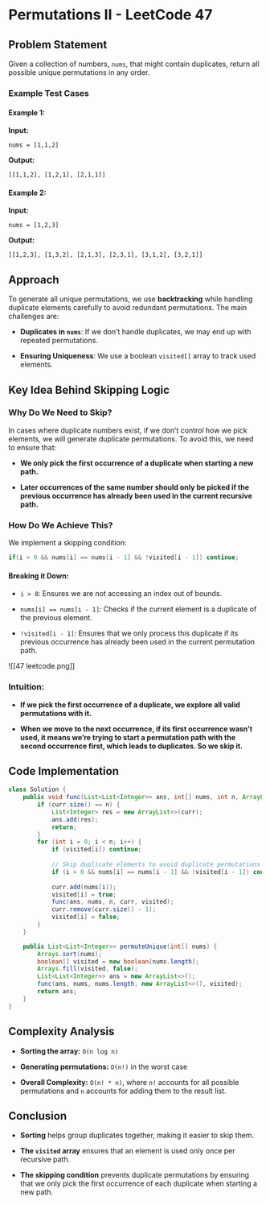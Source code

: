 # Permutations II - LeetCode 47

## Problem Statement

Given a collection of numbers, `nums`, that might contain duplicates, return all possible unique permutations in any order.

### Example Test Cases

#### Example 1:

**Input:**

```
nums = [1,1,2]
```

**Output:**

```
[[1,1,2], [1,2,1], [2,1,1]]
```

#### Example 2:

**Input:**

```
nums = [1,2,3]
```

**Output:**

```
[[1,2,3], [1,3,2], [2,1,3], [2,3,1], [3,1,2], [3,2,1]]
```

## Approach

To generate all unique permutations, we use **backtracking** while handling duplicate elements carefully to avoid redundant permutations. The main challenges are:

- **Duplicates in `nums`**: If we don’t handle duplicates, we may end up with repeated permutations.
    
- **Ensuring Uniqueness**: We use a boolean `visited[]` array to track used elements.
    

## Key Idea Behind Skipping Logic

### Why Do We Need to Skip?

In cases where duplicate numbers exist, if we don’t control how we pick elements, we will generate duplicate permutations. To avoid this, we need to ensure that:

- **We only pick the first occurrence of a duplicate when starting a new path.**
    
- **Later occurrences of the same number should only be picked if the previous occurrence has already been used in the current recursive path.**
    

### How Do We Achieve This?

We implement a skipping condition:

```java
if(i > 0 && nums[i] == nums[i - 1] && !visited[i - 1]) continue;
```

#### Breaking it Down:

- `i > 0`: Ensures we are not accessing an index out of bounds.
    
- `nums[i] == nums[i - 1]`: Checks if the current element is a duplicate of the previous element.
    
- `!visited[i - 1]`: Ensures that we only process this duplicate if its previous occurrence has already been used in the current permutation path.
    

![[47 leetcode.png]]
### Intuition:

- **If we pick the first occurrence of a duplicate, we explore all valid permutations with it.**
    
- **When we move to the next occurrence, if its first occurrence wasn’t used, it means we’re trying to start a permutation path with the second occurrence first, which leads to duplicates. So we skip it.**
    

## Code Implementation

```java
class Solution {
    public void func(List<List<Integer>> ans, int[] nums, int n, ArrayList<Integer> curr, boolean[] visited) {
        if (curr.size() == n) {
            List<Integer> res = new ArrayList<>(curr);
            ans.add(res);
            return;
        }
        for (int i = 0; i < n; i++) {
            if (visited[i]) continue;
            
            // Skip duplicate elements to avoid duplicate permutations
            if (i > 0 && nums[i] == nums[i - 1] && !visited[i - 1]) continue;
            
            curr.add(nums[i]);
            visited[i] = true;
            func(ans, nums, n, curr, visited);
            curr.remove(curr.size() - 1);
            visited[i] = false;
        }
    }

    public List<List<Integer>> permuteUnique(int[] nums) {
        Arrays.sort(nums);
        boolean[] visited = new boolean[nums.length];
        Arrays.fill(visited, false);
        List<List<Integer>> ans = new ArrayList<>();
        func(ans, nums, nums.length, new ArrayList<>(), visited);
        return ans;
    }
}
```

## Complexity Analysis

- **Sorting the array:** `O(n log n)`
    
- **Generating permutations:** `O(n!)` in the worst case
    
- **Overall Complexity:** `O(n! * n)`, where `n!` accounts for all possible permutations and `n` accounts for adding them to the result list.
    

## Conclusion

- **Sorting** helps group duplicates together, making it easier to skip them.
    
- **The `visited` array** ensures that an element is used only once per recursive path.
    
- **The skipping condition** prevents duplicate permutations by ensuring that we only pick the first occurrence of each duplicate when starting a new path.
